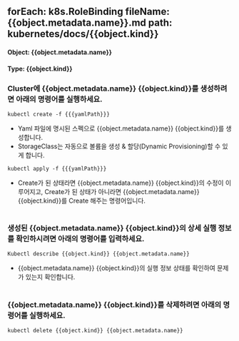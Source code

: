 
forEach: k8s.RoleBinding
fileName: {{object.metadata.name}}.md
path: kubernetes/docs/{{object.kind}}
---

#### Object: {{object.metadata.name}}
#### Type: {{object.kind}}

### Cluster에 {{object.metadata.name}} {{object.kind}}를 생성하려면 아래의 명령어를 실행하세요.

```
kubectl create -f {{{yamlPath}}}
```
- Yaml 파일에 명시된 스펙으로 {{object.metadata.name}} {{object.kind}}를 생성합니다.
- StorageClass는 자동으로 볼륨을 생성 & 할당(Dynamic Provisioning)할 수 있게 합니다.

```
kubectl apply -f {{{yamlPath}}}
```
- Create가 된 상태라면 {{object.metadata.name}} {{object.kind}}의 수정이 이루어지고, Create가 된 상태가 아니라면 {{object.metadata.name}} {{object.kind}}를 Create 해주는 명령어입니다.  
#

### 생성된 {{object.metadata.name}} {{object.kind}}의 상세 실행 정보를 확인하시려면 아래의 명령어를 입력하세요.

```
Kubectl describe {{object.kind}} {{object.metadata.name}}
```
- {{object.metadata.name}} {{object.kind}}의 실행 정보 상태를 확인하여 문제가 있는지 확인합니다.  
#

### {{object.metadata.name}} {{object.kind}}를 삭제하려면 아래의 명령어를 실행하세요.

```
kubectl delete {{object.kind}} {{object.metadata.name}}
```
#
